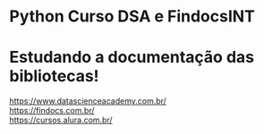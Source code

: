 # Python Curso DSA e FindocsINT
# Estudando a documentação das bibliotecas! <br>

https://www.datascienceacademy.com.br/ <br>
https://findocs.com.br/ <br>
https://cursos.alura.com.br/